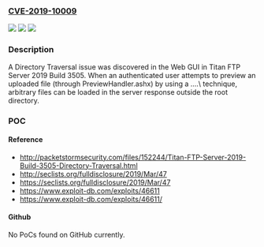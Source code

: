 ### [CVE-2019-10009](https://cve.mitre.org/cgi-bin/cvename.cgi?name=CVE-2019-10009)
![](https://img.shields.io/static/v1?label=Product&message=n%2Fa&color=blue)
![](https://img.shields.io/static/v1?label=Version&message=n%2Fa&color=blue)
![](https://img.shields.io/static/v1?label=Vulnerability&message=n%2Fa&color=brighgreen)

### Description

A Directory Traversal issue was discovered in the Web GUI in Titan FTP Server 2019 Build 3505. When an authenticated user attempts to preview an uploaded file (through PreviewHandler.ashx) by using a \..\..\ technique, arbitrary files can be loaded in the server response outside the root directory.

### POC

#### Reference
- http://packetstormsecurity.com/files/152244/Titan-FTP-Server-2019-Build-3505-Directory-Traversal.html
- http://seclists.org/fulldisclosure/2019/Mar/47
- https://seclists.org/fulldisclosure/2019/Mar/47
- https://www.exploit-db.com/exploits/46611
- https://www.exploit-db.com/exploits/46611/

#### Github
No PoCs found on GitHub currently.

